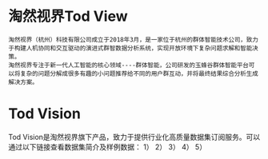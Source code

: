 # 淘然视界Tod View
    淘然视界（杭州）科技有限公司成立于2018年3月，是一家位于杭州的群体智能技术公司，致力于构建人机协同和交互驱动的演进式群智数据分析系统，实现开放环境下复杂问题求解和智能决策。
    淘然视界专注于新一代人工智能的核心领域----群体智能，公司研发的玉蜂谷群体智能平台可以将复杂的问题分解成很多有趣的小问题推荐给不同的用户群互动，并将最终结果综合分析生成解决方案。
# Tod Vision
Tod Vision是淘然视界旗下产品，致力于提供行业化高质量数据集订阅服务。可以通过以下链接查看数据集简介及样例数据：
1）
2）
3）
4）
5）

